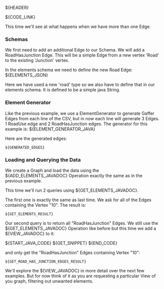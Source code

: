 ${HEADER}

${CODE_LINK}

This time we'll see at what happens when we have more than one Edge.

### Schemas

We first need to add an additional Edge to our Schema. We will add a RoadHasJunction Edge. This will be a simple Edge from a new vertex 'Road' to the existing 'Junction' vertex. 

In the elements schema we need to define the new Road Edge:
${ELEMENTS_JSON}

Here we have used a new 'road' type so we also have to define that in our elements schema. It is defined to be a simple java String.

### Element Generator

Like the previous example, we use a ElementGenerator to generate Gaffer Edges from each line of the CSV, but in now each line will generate 3 Edges. 1 RoadUse edge and 2 RoadHasJunction edges. The generator for this example is:
${ELEMENT_GENERATOR_JAVA}

Here are the generated edges:

```
${GENERATED_EDGES}
```

### Loading and Querying the Data

We create a Graph and load the data using the ${ADD_ELEMENTS_JAVADOC} Operation exactly the same as in the previous example.

This time we'll run 2 queries using ${GET_ELEMENTS_JAVADOC}.

The first one is exactly the same as last time. We ask for all of the Edges containing the Vertex "10". The result is:

```
${GET_ELEMENTS_RESULT}
```

Our second query is to return all "RoadHasJunction" Edges. We still use the ${GET_ELEMENTS_JAVADOC} Operation like before but this time we add a ${VIEW_JAVADOC} to it:

${START_JAVA_CODE}
${GET_SNIPPET}
${END_CODE}

and only get the "RoadHasJunction" Edges containing Vertex "10":

```
${GET_ROAD_HAS_JUNCTION_EDGES_RESULT}
```

We'll explore the ${VIEW_JAVADOC} in more detail over the next few examples. But for now think of it as you are requesting a particular View of you graph, filtering out unwanted elements.